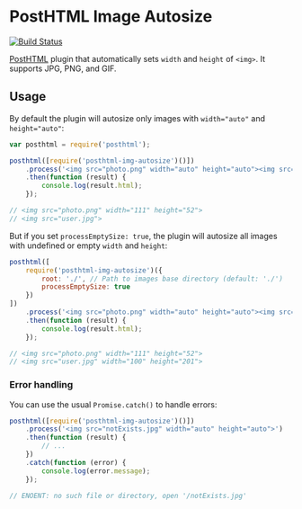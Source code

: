 # PostHTML Image Autosize
[![Build Status](https://travis-ci.org/maltsev/posthtml-img-autosize.svg?branch=master)](https://travis-ci.org/maltsev/posthtml-img-autosize)

[PostHTML](https://github.com/posthtml/posthtml) plugin that automatically sets `width` and `height` of `<img>`.
It supports JPG, PNG, and GIF.


## Usage
By default the plugin will autosize only images with `width="auto"` and `height="auto"`:

```js
var posthtml = require('posthtml');

posthtml([require('posthtml-img-autosize')()])
    .process('<img src="photo.png" width="auto" height="auto"><img src="user.jpg">')
    .then(function (result) {
        console.log(result.html);
    });

// <img src="photo.png" width="111" height="52">
// <img src="user.jpg">
```


But if you set `processEmptySize: true`, the plugin will autosize all images with undefined or empty `width` and `height`:
```js
posthtml([
    require('posthtml-img-autosize')({
        root: './', // Path to images base directory (default: './')
        processEmptySize: true
    })
])
    .process('<img src="photo.png" width="auto" height="auto"><img src="user.jpg">')
    .then(function (result) {
        console.log(result.html);
    });

// <img src="photo.png" width="111" height="52">
// <img src="user.jpg" width="100" height="201">
```




### Error handling
You can use the usual `Promise.catch()` to handle errors:

```js
posthtml([require('posthtml-img-autosize')()])
    .process('<img src="notExists.jpg" width="auto" height="auto">')
    .then(function (result) {
        // ...
    })
    .catch(function (error) {
        console.log(error.message);
    });

// ENOENT: no such file or directory, open '/notExists.jpg'
```
